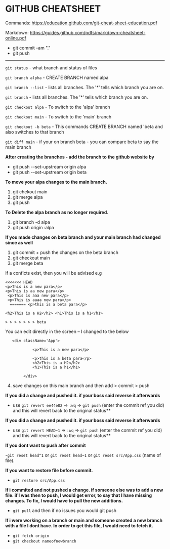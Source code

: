 # GITHUB CHEATSHEET

Commands: https://education.github.com/git-cheat-sheet-education.pdf

Markdown: https://guides.github.com/pdfs/markdown-cheatsheet-online.pdf

- git commit -am "."
- git push

---

`git status` - what branch and status of files

`git branch alpha` - CREATE BRANCH named alpa

`git branch --list` - lists all branches. The '\*' tells which branch you are
on.

`git branch` - lists all branches. The '\*' tells which branch you are on.

`git checkout alpa` - To switch to the 'alpa' branch

`git checkout main` - To switch to the 'main' branch

`git checkout -b beta` - This commands CREATE BRANCH named 'beta and also
switches to that branch

`git diff main` - if your on branch beta - you can compare beta to say the main
branch

**After creating the branches - add the branch to the github website by**

- git push --set-upstream origin alpa
- git push --set-upstream origin beta

**To move your alpa changes to the main branch.**

1. git chekout main
2. git merge alpa
3. git push

**To Delete the alpa branch as no longer required.**

1. git branch -d alpa
2. git push origin :alpa

**If you made changes on beta branch and your main branch had changed since as
well**

1. git commit + push the changes on the beta branch
2. git checkout main
3. git merge beta

If a conflcts exist, then you will be advised e.g

```
<<<<<<< HEAD
<p>This is a new para</p>
<p>This is aa new para</p>
 <p>This is aaa new para</p>
 <p>This is aaaa new para</p>
  ======= <p>this is a beta para</p>

<h2>This is a H2</h2> <h1>This is a h1</h1>

> > > > > > > beta

```

You can edit directly in the screen – I changed to the below

```
   <div className='App'>

            <p>This is a new para</p>

            <p>this is a beta para</p>
            <h2>This is a H2</h2>
            <h1>This is a h1</h1>

        </div>

```

4. save changes on this main branch and then add > commit > push

**If you did a change and pushed it. if your boss said reverse it afterwards**

- use `git revert ee44e82` => `:wq` => `git push` (enter the commit ref you did)
  and this will revert back to the original status\*\*

**If you did a change and pushed it. if your boss said reverse it afterwards**

- use `git revert HEAD~1` => `:wq` => `git push` (enter the commit ref you did)
  and this will revert back to the original status\*\*

**If you dont want to push after commit**

-`git reset head^1` or `git reset head~1` or `git reset src/App.css` (name of
file).

**If you want to restore file before commit.**

- `git restore src/App.css`

**If i commited and not pushed a change. if someone else was to add a new file.
if I was then to push, I would get error, to say that I have missing changes. To
fix, I would have to pull the new additions.**

- `git pull` and then if no issues you would git push

**If i were working on a branch or main and someone created a new branch with a
file I dont have. In order to get this file, I would need to fetch it.**

- `git fetch origin`
- `git checkout nameofnewbranch`
